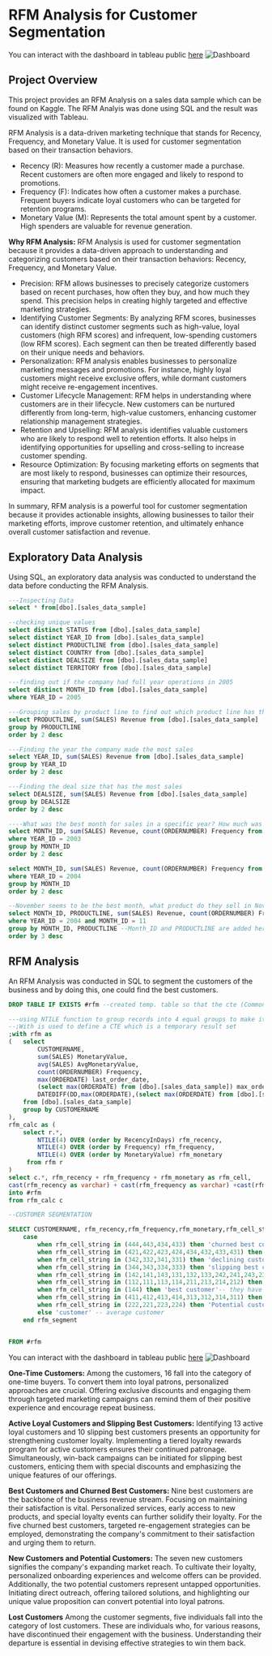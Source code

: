 # RFM Analysis for Customer Segmentation
You can interact with the dashboard in tableau public [here](https://public.tableau.com/views/customer_count_by_segments_dashboard/Dashboard1?:language=en-GB&publish=yes&:display_count=n&:origin=viz_share_link)
![Dashboard](https://github.com/PhilipSada/rfm-analysis-for-customer-segmentation/assets/55988995/a3eea32d-fe3a-4aa2-ba7c-7667782b6765)

## Project Overview
This project provides an RFM Analysis on a sales data sample which can be found on Kaggle. The RFM Analyis was done using SQL and the result was visualized with Tableau.

RFM Analysis is a data-driven marketing technique that stands for Recency, Frequency, and Monetary Value. It is used for customer segmentation based on their transaction behaviors.
- Recency (R): Measures how recently a customer made a purchase. Recent customers are often more engaged and likely to respond to promotions.
- Frequency (F): Indicates how often a customer makes a purchase. Frequent buyers indicate loyal customers who can be targeted for retention programs.
- Monetary Value (M): Represents the total amount spent by a customer. High spenders are valuable for revenue generation.


**Why RFM Analysis:**
RFM Analysis is used for customer segmentation because it provides a data-driven approach to understanding and categorizing customers based on their transaction behaviors: Recency, Frequency, and Monetary Value.
- Precision: RFM allows businesses to precisely categorize customers based on recent purchases, how often they buy, and how much they spend. This precision helps in creating highly targeted and effective marketing strategies.
- Identifying Customer Segments: By analyzing RFM scores, businesses can identify distinct customer segments such as high-value, loyal customers (high RFM scores) and infrequent, low-spending customers (low RFM scores). Each segment can then be treated differently based on their unique needs and behaviors.
- Personalization: RFM analysis enables businesses to personalize marketing messages and promotions. For instance, highly loyal customers might receive exclusive offers, while dormant customers might receive re-engagement incentives.
- Customer Lifecycle Management: RFM helps in understanding where customers are in their lifecycle. New customers can be nurtured differently from long-term, high-value customers, enhancing customer relationship management strategies.
- Retention and Upselling: RFM analysis identifies valuable customers who are likely to respond well to retention efforts. It also helps in identifying opportunities for upselling and cross-selling to increase customer spending.
- Resource Optimization: By focusing marketing efforts on segments that are most likely to respond, businesses can optimize their resources, ensuring that marketing budgets are efficiently allocated for maximum impact.

In summary, RFM analysis is a powerful tool for customer segmentation because it provides actionable insights, allowing businesses to tailor their marketing efforts, improve customer retention, and ultimately enhance overall customer satisfaction and revenue.

## Exploratory Data Analysis
Using SQL, an exploratory data analysis was conducted to understand the data before conducting the RFM Analysis.

```sql
---Inspecting Data
select * from[dbo].[sales_data_sample]

--checking unique values
select distinct STATUS from [dbo].[sales_data_sample]
select distinct YEAR_ID from [dbo].[sales_data_sample]
select distinct PRODUCTLINE from [dbo].[sales_data_sample]
select distinct COUNTRY from [dbo].[sales_data_sample]
select distinct DEALSIZE from [dbo].[sales_data_sample]
select distinct TERRITORY from [dbo].[sales_data_sample]

---finding out if the company had full year operations in 2005
select distinct MONTH_ID from [dbo].[sales_data_sample]
where YEAR_ID = 2005

---Grouping sales by product line to find out which product line has the most sales and ordering it by the revenue in desc order
select PRODUCTLINE, sum(SALES) Revenue from [dbo].[sales_data_sample]
group by PRODUCTLINE
order by 2 desc

---Finding the year the company made the most sales
select YEAR_ID, sum(SALES) Revenue from [dbo].[sales_data_sample]
group by YEAR_ID
order by 2 desc

---Finding the deal size that has the most sales
select DEALSIZE, sum(SALES) Revenue from [dbo].[sales_data_sample]
group by DEALSIZE
order by 2 desc

----What was the best month for sales in a specific year? How much was earned that month?
select MONTH_ID, sum(SALES) Revenue, count(ORDERNUMBER) Frequency from [dbo].[sales_data_sample] 
where YEAR_ID = 2003
group by MONTH_ID
order by 2 desc

select MONTH_ID, sum(SALES) Revenue, count(ORDERNUMBER) Frequency from [dbo].[sales_data_sample] 
where YEAR_ID = 2004
group by MONTH_ID
order by 2 desc

--November seems to be the best month, what product do they sell in November.
select MONTH_ID, PRODUCTLINE, sum(SALES) Revenue, count(ORDERNUMBER) Frequency from [dbo].[sales_data_sample] 
where YEAR_ID = 2004 and MONTH_ID = 11
group by MONTH_ID, PRODUCTLINE --Month_ID and PRODUCTLINE are added here because they are not part of the aggregate functions
order by 3 desc
```

## RFM Analysis
An RFM Analysis was conducted in SQL to segment the customers of the business and by doing this, one could find the best customers.

```sql
DROP TABLE IF EXISTS #rfm --created temp. table so that the cte (Common Table Expression) is not called all the time

---using NTILE function to group records into 4 equal groups to make it easier to find patterns
--;With is used to define a CTE which is a temporary result set
;with rfm as 
(	select 
		CUSTOMERNAME, 
		sum(SALES) MonetaryValue, 
		avg(SALES) AvgMonetaryValue, 
		count(ORDERNUMBER) Frequency, 
		max(ORDERDATE) last_order_date,
		(select max(ORDERDATE) from [dbo].[sales_data_sample]) max_order_date,
		DATEDIFF(DD,max(ORDERDATE),(select max(ORDERDATE) from [dbo].[sales_data_sample])) RecencyInDays
	from [dbo].[sales_data_sample] 
	group by CUSTOMERNAME
),
rfm_calc as (
	select r.*,
		NTILE(4) OVER (order by RecencyInDays) rfm_recency,
		NTILE(4) OVER (order by Frequency) rfm_frequency,
		NTILE(4) OVER (order by MonetaryValue) rfm_monetary
	 from rfm r
)
select c.*, rfm_recency + rfm_frequency + rfm_monetary as rfm_cell,
cast(rfm_recency as varchar) + cast(rfm_frequency as varchar) +cast(rfm_monetary as varchar) rfm_cell_string
into #rfm
from rfm_calc c

--CUSTOMER SEGMENTATION

SELECT CUSTOMERNAME, rfm_recency,rfm_frequency,rfm_monetary,rfm_cell_string,
    case 
        when rfm_cell_string in (444,443,434,433) then 'churned best customer' --customers that have transacted a lot and frequent but it has been a long time since last transaction
        when rfm_cell_string in (421,422,423,424,434,432,433,431) then 'lost customer'
        when rfm_cell_string in (342,332,341,331) then 'declining customer'
        when rfm_cell_string in (344,343,334,333) then 'slipping best customer'--these are the best customer that have not purchased in a while
        when rfm_cell_string in (142,141,143,131,132,133,242,241,243,231,232,233) then 'active loyal customer' -- they have purchased recently, frequently, but have low monetary value
        when rfm_cell_string in (112,111,113,114,211,213,214,212) then 'new customer' 
        when rfm_cell_string in (144) then 'best customer'-- they have purchase recently and frequently, with high monetary value
        when rfm_cell_string in (411,412,413,414,313,312,314,311) then 'one time customer'
        when rfm_cell_string in (222,221,223,224) then 'Potential customer'
        else 'customer' -- average customer
    end rfm_segment


FROM #rfm

```
You can interact with the dashboard in tableau public [here](https://public.tableau.com/views/customer_count_by_segments_dashboard/Dashboard1?:language=en-GB&publish=yes&:display_count=n&:origin=viz_share_link)
![Dashboard](https://github.com/PhilipSada/rfm-analysis-for-customer-segmentation/assets/55988995/a3eea32d-fe3a-4aa2-ba7c-7667782b6765)

**One-Time Customers:**
Among the customers, 16 fall into the category of one-time buyers. To convert them into loyal patrons, personalized approaches are crucial. Offering exclusive discounts and engaging them through targeted marketing campaigns can remind them of their positive experience and encourage repeat business.

**Active Loyal Customers and Slipping Best Customers:**
Identifying 13 active loyal customers and 10 slipping best customers presents an opportunity for strengthening customer loyalty. Implementing a tiered loyalty rewards program for active customers ensures their continued patronage. Simultaneously, win-back campaigns can be initiated for slipping best customers, enticing them with special discounts and emphasizing the unique features of our offerings.

**Best Customers and Churned Best Customers:**
Nine best customers are the backbone of the business revenue stream. Focusing on maintaining their satisfaction is vital. Personalized services, early access to new products, and special loyalty events can further solidify their loyalty. For the five churned best customers, targeted re-engagement strategies can be employed, demonstrating the company's commitment to their satisfaction and urging them to return.

**New Customers and Potential Customers:**
The seven new customers signifies the company's expanding market reach. To cultivate their loyalty, personalized onboarding experiences and welcome offers can be provided. Additionally, the two potential customers represent untapped opportunities. Initiating direct outreach, offering tailored solutions, and highlighting our unique value proposition can convert potential into loyal patrons.

**Lost Customers**
Among the customer segments, five individuals fall into the category of lost customers. These are individuals who, for various reasons, have discontinued their engagement with the business. Understanding their departure is essential in devising effective strategies to win them back.
